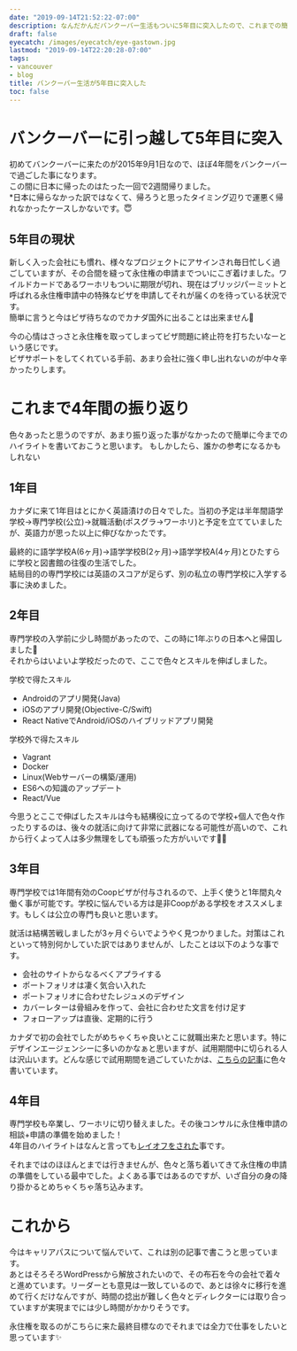 ```yaml
---
date: "2019-09-14T21:52:22-07:00"
description: なんだかんだバンクーバー生活もついに5年目に突入したので、これまでの簡単な振り返りとこれからについて書いてみました。
draft: false
eyecatch: /images/eyecatch/eye-gastown.jpg
lastmod: "2019-09-14T22:20:28-07:00"
tags:
- vancouver
- blog
title: バンクーバー生活が5年目に突入した
toc: false
---
```


# バンクーバーに引っ越して5年目に突入
初めてバンクーバーに来たのが2015年9月1日なので、ほぼ4年間をバンクーバーで過ごした事になります。  
この間に日本に帰ったのはたった一回で2週間帰りました。  
*日本に帰らなかった訳ではなくて、帰ろうと思ったタイミング辺りで運悪く帰れなかったケースしかないです。😇

## 5年目の現状
新しく入った会社にも慣れ、様々なプロジェクトにアサインされ毎日忙しく過ごしていますが、その合間を縫って永住権の申請までついにこぎ着けました。ワイルドカードであるワーホリもついに期限が切れ、現在はブリッジパーミットと呼ばれる永住権申請中の特殊なビザを申請してそれが届くのを待っている状況です。  
簡単に言うと今はビザ待ちなのでカナダ国外に出ることは出来ません🙌

今の心情はさっさと永住権を取ってしまってビザ問題に終止符を打ちたいなーという感じです。  
ビザサポートをしてくれている手前、あまり会社に強く申し出れないのが中々辛かったりします。

# これまで4年間の振り返り
色々あったと思うのですが、あまり振り返った事がなかったので簡単に今までのハイライトを書いておこうと思います。
もしかしたら、誰かの参考になるかもしれない

## 1年目
カナダに来て1年目はとにかく英語漬けの日々でした。当初の予定は半年間語学学校->専門学校(公立)->就職活動(ポスグラ->ワーホリ)と予定を立てていましたが、英語力が思った以上に伸びなかったです。

最終的に語学学校A(6ヶ月)->語学学校B(2ヶ月)->語学学校A(4ヶ月)とひたすらに学校と図書館の往復の生活でした。  
結局目的の専門学校には英語のスコアが足らず、別の私立の専門学校に入学する事に決めました。

## 2年目
専門学校の入学前に少し時間があったので、この時に1年ぶりの日本へと帰国しました🚀  
それからはいよいよ学校だったので、ここで色々とスキルを伸ばしました。

学校で得たスキル

- Androidのアプリ開発(Java)
- iOSのアプリ開発(Objective-C/Swift)
- React NativeでAndroid/iOSのハイブリッドアプリ開発

学校外で得たスキル

- Vagrant
- Docker
- Linux(Webサーバーの構築/運用)
- ES6への知識のアップデート
- React/Vue

今思うとここで伸ばしたスキルは今も結構役に立ってるので学校+個人で色々作ったりするのは、後々の就活に向けて非常に武器になる可能性が高いので、これから行くよって人は多少無理をしても頑張った方がいいです🙆‍♂️

## 3年目
専門学校では1年間有効のCoopビザが付与されるので、上手く使うと1年間丸々働く事が可能です。学校に悩んでいる方は是非Coopがある学校をオススメします。もしくは公立の専門も良いと思います。

就活は結構苦戦しましたが3ヶ月ぐらいでようやく見つかりました。対策はこれといって特別何かしていた訳ではありませんが、したことは以下のような事です。

- 会社のサイトからなるべくアプライする
- ポートフォリオは凄く気合い入れた
- ポートフォリオに合わせたレジュメのデザイン
- カバーレターは骨組みを作って、会社に合わせた文言を付け足す
- フォローアップは直後、定期的に行う

カナダで初の会社でしたがめちゃくちゃ良いとこに就職出来たと思います。特にデザインエージェンシーに多いのかなぁと思いますが、試用期間中に切られる人は沢山います。どんな感じで試用期間を過ごしていたかは、[こちらの記事](/post/2018/02/finished-probation)に色々書いています。

## 4年目
専門学校も卒業し、ワーホリに切り替えました。その後コンサルに永住権申請の相談+申請の準備を始めました！\
4年目のハイライトはなんと言っても[レイオフをされた](/post/2019/03/layoff-from-the-company)事です。

それまではのほほんとまでは行きませんが、色々と落ち着いてきて永住権の申請の準備をしている最中でした。よくある事ではあるのですが、いざ自分の身の降り掛かるとめちゃくちゃ落ち込みます。

# これから
今はキャリアパスについて悩んでいて、これは別の記事で書こうと思っています。  
あとはそろそろWordPressから解放されたいので、その布石を今の会社で着々と進めています。リーダーとも意見は一致しているので、あとは徐々に移行を進めて行くだけなんですが、時間の捻出が難しく色々とディレクターには取り合っていますが実現までには少し時間がかかりそうです。

永住権を取るのがこちらに来た最終目標なのでそれまでは全力で仕事をしたいと思っています✨
